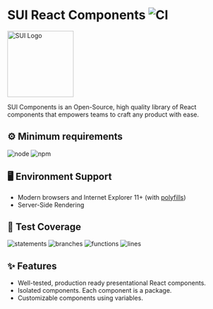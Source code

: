 # SUI React Components ![CI](https://github.com/SUI-Components/sui-components/workflows/CI/badge.svg)

<img src="https://avatars2.githubusercontent.com/u/13288987?s=200&v=4" alt="SUI Logo" width="150">

SUI Components is an Open-Source, high quality library of React components that empowers teams to craft any product with ease.

## ⚙️ Minimum requirements
![node](https://shields.io/badge/node-v16+-lightgray?logo=nodedotjs&logoWidth=20&style=for-the-badge)
![npm](https://shields.io/badge/npm-v7+-lightgrey?logo=npm&logoWidth=20&style=for-the-badge)

## 🖥 Environment Support

- Modern browsers and Internet Explorer 11+ (with [polyfills](https://github.com/SUI-Components/sui/tree/master/packages/sui-polyfills))
- Server-Side Rendering

## 🧪 Test Coverage

![statements](https://shields.io/badge/statements-75.96%25-yellow)
![branches](https://shields.io/badge/branches-64.37%25-red)
![functions](https://shields.io/badge/functions-65.95%25-red)
![lines](https://shields.io/badge/lines-77.73%25-yellow)

## ✨ Features

- Well-tested, production ready presentational React components.
- Isolated components. Each component is a package.
- Customizable components using variables.
